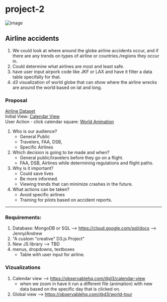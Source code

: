 # project-2

![image](https://user-images.githubusercontent.com/73146401/111664589-2bef1180-87cf-11eb-9e81-c57b077bb4c4.png)

## Airline accidents
1. We could look at where around the globe airline accidents occur, and if there are any trends on types of airline or countries./regions they occur in.
2. Could determine what airlines are most and least safe.
3. have user input airpork code like JKF or LAX and have it filter a data table specifally for that.
4. d3 visualization of world globe that can show where the airline wrecks are around the world based on lat and long.

### Proposal

[Airline Dataset](https://www.kaggle.com/prathamsharma123/aviation-accidents-and-incidents-ntsb-faa-waas)  
Initial View: [Calendar View](https://observablehq.com/@d3/calendar-view)  
User Action - click calendar square: [World Animation](https://observablehq.com/@d3/world-tour)

1. Who is our audience? 
    * General Public
    * Travelers, FAA, DSB,
    * Specific Airlines
3. Which decision is going to be made and when? 
    * General public/travelers before they go on a flight. 
    * FAA, DSB, Airlines while determining regulations and flight paths. 
4. Why is it important? 
    * Could save lives
    * Be more informed. 
    * Viewing trends that can minimize crashes in the future. 
5. What actions can be taken? 
    * Avoid specific airlines
    * Training for pilots based on accident reports.
---
### Requirements:
1. Database: MongoDB or SQL --> https://cloud.google.com/sql/docs --> Jenny/Andrew
2. "A custom "creative" D3.js Project"
3.  New JS library --> TBD
4.  menus, dropdowns, textboxes
    * Table with user input for airline. 

### Vizualizations
1. Calendar view --> https://observablehq.com/@d3/calendar-view
    * when we zoom in have it run a different file (animation) with new data based on the specific day that is clicked on.
2. Global view --> https://observablehq.com/@d3/world-tour
